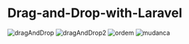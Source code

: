 # Drag-and-Drop-with-Laravel
![dragAndDrop](https://user-images.githubusercontent.com/77812386/219506950-bba28903-ed32-400e-bbe8-1b8e000605d3.png)
![dragAndDrop2](https://user-images.githubusercontent.com/77812386/219506975-e7f2871c-01b6-4fc0-9beb-98c52c406805.png)
![ordem](https://user-images.githubusercontent.com/77812386/219506999-72e29c9d-e981-4086-bdb9-73d81e3e9086.png)
![mudanca](https://user-images.githubusercontent.com/77812386/219507293-148d3960-c3d1-42bf-906c-cf8260ec03bc.png)

